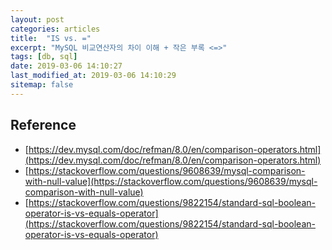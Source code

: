 ```yaml
---
layout: post
categories: articles
title:  "IS vs. ="
excerpt: "MySQL 비교연산자의 차이 이해 + 작은 부록 <=>"
tags: [db, sql]
date: 2019-03-06 14:10:27
last_modified_at: 2019-03-06 14:10:29
sitemap: false
---
```



## Reference

* ​[https://dev.mysql.com/doc/refman/8.0/en/comparison-operators.html](https://dev.mysql.com/doc/refman/8.0/en/comparison-operators.html)
* [https://stackoverflow.com/questions/9608639/mysql-comparison-with-null-value](https://stackoverflow.com/questions/9608639/mysql-comparison-with-null-value)
* [https://stackoverflow.com/questions/9822154/standard-sql-boolean-operator-is-vs-equals-operator](https://stackoverflow.com/questions/9822154/standard-sql-boolean-operator-is-vs-equals-operator)